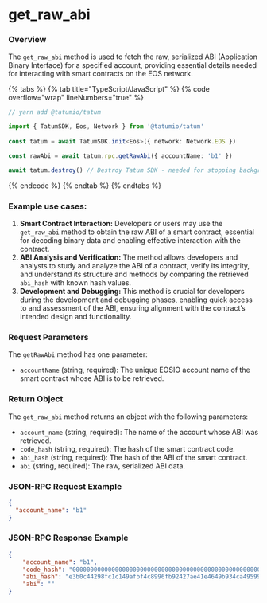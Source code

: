 # get_raw_abi

### Overview
The `get_raw_abi` method is used to fetch the raw, serialized ABI (Application Binary Interface) for a specified account, providing essential details needed for interacting with smart contracts on the EOS network.

{% tabs %}
{% tab title="TypeScript/JavaScript" %}
{% code overflow="wrap" lineNumbers="true" %}
```typescript
// yarn add @tatumio/tatum

import { TatumSDK, Eos, Network } from '@tatumio/tatum'
  
const tatum = await TatumSDK.init<Eos>({ network: Network.EOS })

const rawAbi = await tatum.rpc.getRawAbi({ accountName: 'b1' })

await tatum.destroy() // Destroy Tatum SDK - needed for stopping background jobs
```
{% endcode %}
{% endtab %}
{% endtabs %}

### Example use cases:

1. **Smart Contract Interaction:**
Developers or users may use the `get_raw_abi` method to obtain the raw ABI of a smart contract, essential for decoding binary data and enabling effective interaction with the contract.
2. **ABI Analysis and Verification:**
The method allows developers and analysts to study and analyze the ABI of a contract, verify its integrity, and understand its structure and methods by comparing the retrieved `abi_hash` with known hash values.
3. **Development and Debugging:**
This method is crucial for developers during the development and debugging phases, enabling quick access to and assessment of the ABI, ensuring alignment with the contract’s intended design and functionality.

### Request Parameters
The `getRawAbi` method has one parameter:

- `accountName` (string, required): The unique EOSIO account name of the smart contract whose ABI is to be retrieved.

### Return Object
The `get_raw_abi` method returns an object with the following parameters:

- `account_name` (string, required): The name of the account whose ABI was retrieved.
- `code_hash` (string, required): The hash of the smart contract code.
- `abi_hash` (string, required): The hash of the ABI of the smart contract.
- `abi` (string, required): The raw, serialized ABI data.

### JSON-RPC Request Example
```json
{
  "account_name": "b1"
}
```

### JSON-RPC Response Example
```json
{
    "account_name": "b1",
    "code_hash": "0000000000000000000000000000000000000000000000000000000000000000",
    "abi_hash": "e3b0c44298fc1c149afbf4c8996fb92427ae41e4649b934ca495991b7852b855",
    "abi": ""
}
```